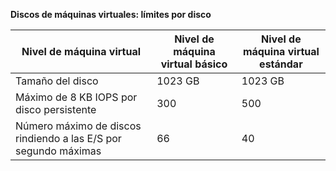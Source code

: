 **Discos de máquinas virtuales: límites por disco**

| Nivel de máquina virtual | Nivel de máquina virtual básico | Nivel de máquina virtual estándar |
| --- | --- | --- |
| Tamaño del disco |1023 GB |1023 GB |
| Máximo de 8 KB IOPS por disco persistente |300 |500 |
| Número máximo de discos rindiendo a las E/S por segundo máximas |66 |40 |

<!---HONumber=AcomDC_0413_2016-->